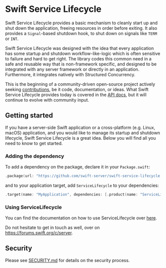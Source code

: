 # Swift Service Lifecycle

Swift Service Lifecycle provides a basic mechanism to cleanly start up and shut down the application, freeing resources in order before exiting.
It also provides a `Signal`-based shutdown hook, to shut down on signals like `TERM` or `INT`.

Swift Service Lifecycle was designed with the idea that every application has some startup and shutdown workflow-like-logic which is often sensitive to failure and hard to get right.
The library codes this common need in a safe and reusable way that is non-framework specific, and designed to be integrated with any server framework or directly in an application. Furthermore, it integrates natively with Structured Concurrency.

This is the beginning of a community-driven open-source project actively seeking [contributions](CONTRIBUTING.md), be it code, documentation, or ideas. What Swift Service Lifecycle provides today is covered in the [API docs](https://swiftpackageindex.com/swift-server/swift-service-lifecycle/main/documentation/lifecycle), but it will continue to evolve with community input.

## Getting started

If you have a server-side Swift application or a cross-platform (e.g. Linux, macOS) application, and you would like to manage its startup and shutdown lifecycle, Swift Service Lifecycle is a great idea. Below you will find all you need to know to get started.

### Adding the dependency

To add a dependency on the package, declare it in your `Package.swift`:

```swift
.package(url: "https://github.com/swift-server/swift-service-lifecycle.git", from: "1.0.0-alpha.2"),
```

and to your application target, add `ServiceLifecycle` to your dependencies:

```swift
.target(name: "MyApplication", dependencies: [.product(name: "ServiceLifecycle", package: "swift-service-lifecycle")]),
```

###  Using ServiceLifecycle

You can find the documentation on how to use ServiceLifecycle over [here](https://swiftpackageindex.com/swift-server/swift-service-lifecycle/main/documentation/lifecycle).

Do not hesitate to get in touch as well, over on https://forums.swift.org/c/server.

## Security

Please see [SECURITY.md](SECURITY.md) for details on the security process.
